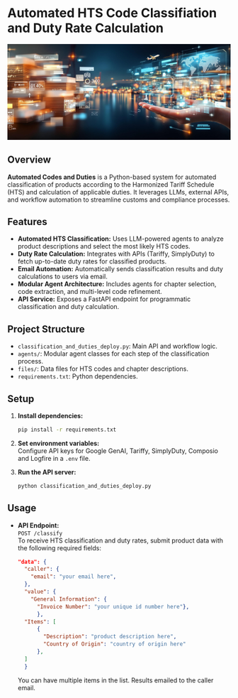 # Automated HTS Code Classifiation and Duty Rate Calculation

![Cover Image](codes_and_duties.jpg)

## Overview

**Automated Codes and Duties** is a Python-based system for automated classification of products according to the Harmonized Tariff Schedule (HTS) and calculation of applicable duties. It leverages LLMs, external APIs, and workflow automation to streamline customs and compliance processes.

## Features

- **Automated HTS Classification:** Uses LLM-powered agents to analyze product descriptions and select the most likely HTS codes.
- **Duty Rate Calculation:** Integrates with APIs (Tariffy, SimplyDuty) to fetch up-to-date duty rates for classified products.
- **Email Automation:** Automatically sends classification results and duty calculations to users via email.
- **Modular Agent Architecture:** Includes agents for chapter selection, code extraction, and multi-level code refinement.
- **API Service:** Exposes a FastAPI endpoint for programmatic classification and duty calculation.

## Project Structure

- `classification_and_duties_deploy.py`: Main API and workflow logic.
- `agents/`: Modular agent classes for each step of the classification process.
- `files/`: Data files for HTS codes and chapter descriptions.
- `requirements.txt`: Python dependencies.

## Setup

1. **Install dependencies:**
   ```bash
   pip install -r requirements.txt
   ```
2. **Set environment variables:**  
   Configure API keys for Google GenAI, Tariffy, SimplyDuty, Composio and Logfire in a `.env` file.

3. **Run the API server:**
   ```bash
   python classification_and_duties_deploy.py
   ```

## Usage

- **API Endpoint:**  
  `POST /classify`  
  To receive HTS classification and duty rates, submit product data with the following required fields:

  ```json
  "data": {
    "caller": {
      "email": "your email here",
    },
    "value": {
      "General Information": {
        "Invoice Number": "your unique id number here"},
        },
    "Items": [
        {
          "Description": "product description here",
          "Country of Origin": "country of origin here"
        },
    ]
    }
    ```
  
  You can have multiple items in the list.
  Results emailed to the caller email.